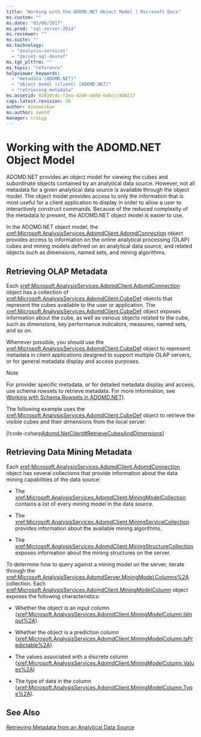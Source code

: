 ```yaml
---
title: "Working with the ADOMD.NET Object Model | Microsoft Docs"
ms.custom: ""
ms.date: "03/06/2017"
ms.prod: "sql-server-2014"
ms.reviewer: ""
ms.suite: ""
ms.technology: 
  - "analysis-services"
  - "docset-sql-devref"
ms.tgt_pltfrm: ""
ms.topic: "reference"
helpviewer_keywords: 
  - "metadata [ADOMD.NET]"
  - "object model (client) [ADOMD.NET]"
  - "retrieving metadata"
ms.assetid: 0183dcdc-f2ea-4246-ad00-6e8ccc9d8217
caps.latest.revision: 36
author: minewiskan
ms.author: owend
manager: craigg
---
```

# Working with the ADOMD.NET Object Model
  ADOMD.NET provides an object model for viewing the cubes and subordinate objects contained by an analytical data source. However, not all metadata for a given analytical data source is available through the object model. The object model provides access to only the information that is most useful for a client application to display in order to allow a user to interactively construct commands. Because of the reduced complexity of the metadata to present, the ADOMD.NET object model is easier to use.  
  
 In the ADOMD.NET object model, the <xref:Microsoft.AnalysisServices.AdomdClient.AdomdConnection> object provides access to information on the online analytical processing (OLAP) cubes and mining models defined on an analytical data source, and related objects such as dimensions, named sets, and mining algorithms.  
  
## Retrieving OLAP Metadata  
 Each <xref:Microsoft.AnalysisServices.AdomdClient.AdomdConnection> object has a collection of <xref:Microsoft.AnalysisServices.AdomdClient.CubeDef> objects that represent the cubes available to the user or application. The <xref:Microsoft.AnalysisServices.AdomdClient.CubeDef> object exposes information about the cube, as well as various objects related to the cube, such as dimensions, key performance indicators, measures, named sets, and so on.  
  
 Whenever possible, you should use the <xref:Microsoft.AnalysisServices.AdomdClient.CubeDef> object to represent metadata in client applications designed to support multiple OLAP servers, or for general metadata display and access purposes.  
  
> [!NOTE]  
>  For provider specific metadata, or for detailed metadata display and access, use schema rowsets to retrieve metadata. For more information, see [Working with Schema Rowsets in ADOMD.NET](retrieving-metadata-working-with-schema-rowsets.md)).  
  
 The following example uses the <xref:Microsoft.AnalysisServices.AdomdClient.CubeDef> object to retrieve the visible cubes and their dimensions from the local server:  
  
 [!code-csharp[Adomd.NetClient#RetrieveCubesAndDimensions](../../snippets/csharp/SQL14/adomd.net/adomd.netclient/cs/adomdexample.cs#retrievecubesanddimensions)]  
  
## Retrieving Data Mining Metadata  
 Each <xref:Microsoft.AnalysisServices.AdomdClient.AdomdConnection> object has several collections that provide information about the data mining capabilities of the data source:  
  
-   The <xref:Microsoft.AnalysisServices.AdomdClient.MiningModelCollection> contains a list of every mining model in the data source.  
  
-   The <xref:Microsoft.AnalysisServices.AdomdClient.MiningServiceCollection> provides information about the available mining algorithms.  
  
-   The <xref:Microsoft.AnalysisServices.AdomdClient.MiningStructureCollection> exposes information about the mining structures on the server.  
  
 To determine how to query against a mining model on the server, iterate through the <xref:Microsoft.AnalysisServices.AdomdServer.MiningModel.Columns%2A> collection. Each <xref:Microsoft.AnalysisServices.AdomdClient.MiningModelColumn> object exposes the following characteristics:  
  
-   Whether the object is an input column (<xref:Microsoft.AnalysisServices.AdomdClient.MiningModelColumn.IsInput%2A>).  
  
-   Whether the object is a prediction column (<xref:Microsoft.AnalysisServices.AdomdClient.MiningModelColumn.IsPredictable%2A>).  
  
-   The values associated with a discrete column (<xref:Microsoft.AnalysisServices.AdomdClient.MiningModelColumn.Values%2A>)  
  
-   The type of data in the column (<xref:Microsoft.AnalysisServices.AdomdClient.MiningModelColumn.Type%2A>).  
  
## See Also  
 [Retrieving Metadata from an Analytical Data Source](retrieving-metadata-from-an-analytical-data-source.md)  
  
  
